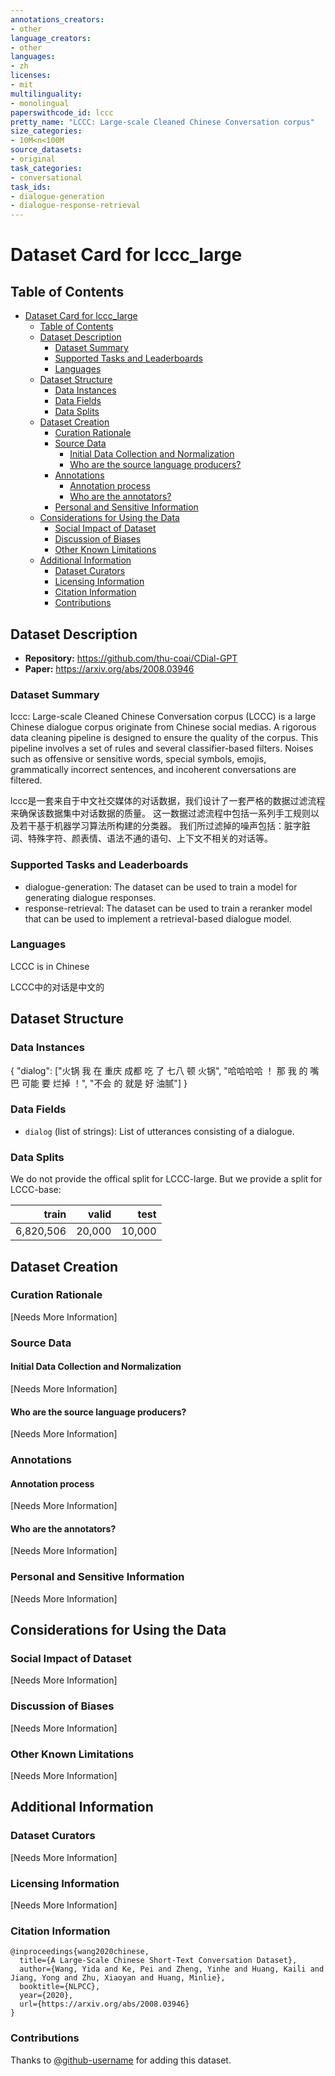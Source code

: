 ```yaml
---
annotations_creators:
- other
language_creators:
- other
languages:
- zh
licenses:
- mit
multilinguality:
- monolingual
paperswithcode_id: lccc
pretty_name: "LCCC: Large-scale Cleaned Chinese Conversation corpus"
size_categories:
- 10M<n<100M
source_datasets:
- original
task_categories:
- conversational
task_ids:
- dialogue-generation
- dialogue-response-retrieval
---
```


# Dataset Card for lccc_large

## Table of Contents
- [Dataset Card for lccc_large](#dataset-card-for-lccc_large)
  - [Table of Contents](#table-of-contents)
  - [Dataset Description](#dataset-description)
    - [Dataset Summary](#dataset-summary)
    - [Supported Tasks and Leaderboards](#supported-tasks-and-leaderboards)
    - [Languages](#languages)
  - [Dataset Structure](#dataset-structure)
    - [Data Instances](#data-instances)
    - [Data Fields](#data-fields)
    - [Data Splits](#data-splits)
  - [Dataset Creation](#dataset-creation)
    - [Curation Rationale](#curation-rationale)
    - [Source Data](#source-data)
      - [Initial Data Collection and Normalization](#initial-data-collection-and-normalization)
      - [Who are the source language producers?](#who-are-the-source-language-producers)
    - [Annotations](#annotations)
      - [Annotation process](#annotation-process)
      - [Who are the annotators?](#who-are-the-annotators)
    - [Personal and Sensitive Information](#personal-and-sensitive-information)
  - [Considerations for Using the Data](#considerations-for-using-the-data)
    - [Social Impact of Dataset](#social-impact-of-dataset)
    - [Discussion of Biases](#discussion-of-biases)
    - [Other Known Limitations](#other-known-limitations)
  - [Additional Information](#additional-information)
    - [Dataset Curators](#dataset-curators)
    - [Licensing Information](#licensing-information)
    - [Citation Information](#citation-information)
    - [Contributions](#contributions)

## Dataset Description

- **Repository:** https://github.com/thu-coai/CDial-GPT
- **Paper:** https://arxiv.org/abs/2008.03946

### Dataset Summary

lccc: Large-scale Cleaned Chinese Conversation corpus (LCCC) is a large Chinese dialogue corpus originate from Chinese social medias. A rigorous data cleaning pipeline is designed to ensure the quality of the corpus. This pipeline involves a set of rules and several classifier-based filters. Noises such as offensive or sensitive words, special symbols, emojis, grammatically incorrect sentences, and incoherent conversations are filtered.

lccc是一套来自于中文社交媒体的对话数据，我们设计了一套严格的数据过滤流程来确保该数据集中对话数据的质量。 这一数据过滤流程中包括一系列手工规则以及若干基于机器学习算法所构建的分类器。 我们所过滤掉的噪声包括：脏字脏词、特殊字符、颜表情、语法不通的语句、上下文不相关的对话等。

### Supported Tasks and Leaderboards

- dialogue-generation: The dataset can be used to train a model for generating dialogue responses.
- response-retrieval: The dataset can be used to train a reranker model that can be used to implement a retrieval-based dialogue model.

### Languages

LCCC is in Chinese

LCCC中的对话是中文的

## Dataset Structure

### Data Instances

{
    "dialog": ["火锅 我 在 重庆 成都 吃 了 七八 顿 火锅", "哈哈哈哈 ！ 那 我 的 嘴巴 可能 要 烂掉 ！", "不会 的 就是 好 油腻"]
}

### Data Fields

- `dialog` (list of strings): List of utterances consisting of a dialogue.

### Data Splits

We do not provide the offical split for LCCC-large.
But we provide a split for LCCC-base:

|train|valid|test|
|---:|---:|---:|
|6,820,506 | 20,000 | 10,000|

## Dataset Creation

### Curation Rationale

[Needs More Information]

### Source Data

#### Initial Data Collection and Normalization

[Needs More Information]

#### Who are the source language producers?

[Needs More Information]

### Annotations

#### Annotation process

[Needs More Information]

#### Who are the annotators?

[Needs More Information]

### Personal and Sensitive Information

[Needs More Information]

## Considerations for Using the Data

### Social Impact of Dataset

[Needs More Information]

### Discussion of Biases

[Needs More Information]

### Other Known Limitations

[Needs More Information]

## Additional Information

### Dataset Curators

[Needs More Information]

### Licensing Information

[Needs More Information]

### Citation Information

```
@inproceedings{wang2020chinese,
  title={A Large-Scale Chinese Short-Text Conversation Dataset},
  author={Wang, Yida and Ke, Pei and Zheng, Yinhe and Huang, Kaili and Jiang, Yong and Zhu, Xiaoyan and Huang, Minlie},
  booktitle={NLPCC},
  year={2020},
  url={https://arxiv.org/abs/2008.03946}
}
```

### Contributions

Thanks to [@github-username](https://github.com/silverriver) for adding this dataset.
